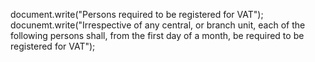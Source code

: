 document.write("Persons required to be registered for VAT");
docunemt.write("Irrespective    of    any    central,  or branch unit, each of the following persons shall, from the first day of  a month, be required to be registered for VAT");
